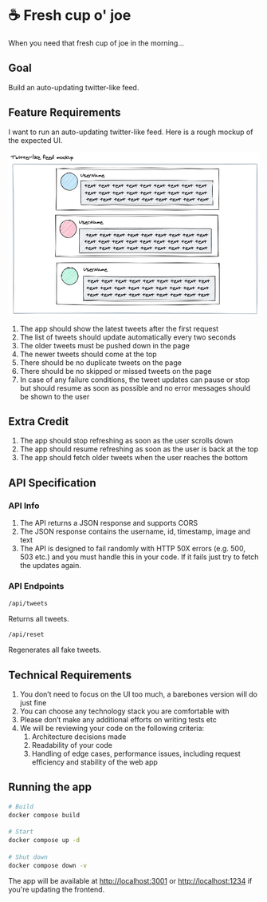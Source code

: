 # ☕️ Fresh cup o' joe

When you need that fresh cup of joe in the morning...

## Goal

Build an auto-updating twitter-like feed.

## Feature Requirements

I want to run an auto-updating twitter-like feed. Here is a rough mockup of the
expected UI.

![mockup][mockup]

1. The app should show the latest tweets after the first request
1. The list of tweets should update automatically every two seconds
1. The older tweets must be pushed down in the page
1. The newer tweets should come at the top
1. There should be no duplicate tweets on the page
1. There should be no skipped or missed tweets on the page
1. In case of any failure conditions, the tweet updates can pause or stop but
  should resume as soon as possible and no error messages should be shown to the
  user

## Extra Credit

1. The app should stop refreshing as soon as the user scrolls down
1. The app should resume refreshing as soon as the user is back at the top
1. The app should fetch older tweets when the user reaches the bottom

## API Specification

### API Info

1. The API returns a JSON response and supports CORS
1. The JSON response contains the username, id, timestamp, image and text
1. The API is designed to fail randomly with HTTP 50X errors
  (e.g. 500, 503 etc.) and you must handle this in your code. If it fails just
  try to fetch the updates again.

### API Endpoints

```txt
/api/tweets
```

Returns all tweets.

```txt
/api/reset
```

Regenerates all fake tweets.

## Technical Requirements

1. You don’t need to focus on the UI too much, a barebones version will do just
  fine
1. You can choose any technology stack you are comfortable with
1. Please don’t make any additional efforts on writing tests etc
1. We will be reviewing your code on the following criteria:
   1. Architecture decisions made
   1. Readability of your code
   1. Handling of edge cases, performance issues, including request efficiency
    and stability of the web app

## Running the app

```sh
# Build
docker compose build

# Start
docker compose up -d

# Shut down
docker compose down -v
```

The app will be available at <http://localhost:3001> or <http://localhost:1234>
if you're updating the frontend.

<!-- References -->

[mockup]: ./src/img/twitter-interview-feed.png
